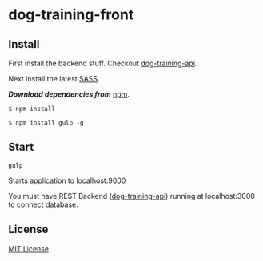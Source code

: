 dog-training-front
==================

## Install

First install the backend stuff. Checkout [dog-training-api](https://github.com/Hannis84/dog-training-api).

Next install the latest [SASS](http://sass-lang.com/install).

***Download dependencies from*** [npm](https://npmjs.org).

```
$ npm install
```

```
$ npm install gulp -g
```

## Start

```
gulp
```
Starts application to localhost:9000

You must have REST Backend ([dog-training-api](https://github.com/Hannis84/dog-training-api)) running at localhost:3000 to connect database.

## License

[MIT License](http://en.wikipedia.org/wiki/MIT_License)
